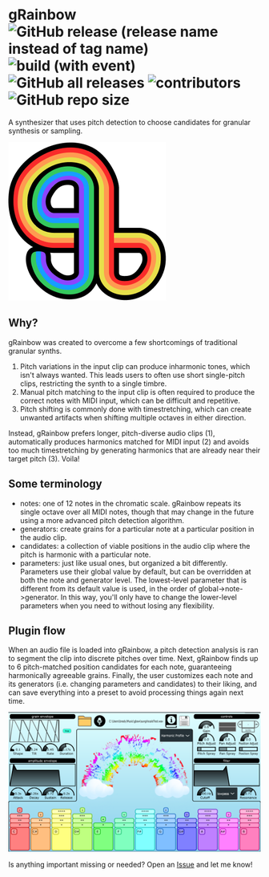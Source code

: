 # gRainbow   ![GitHub release (release name instead of tag name)](https://img.shields.io/github/v/release/StrangeLoopsAudio/gRainbow) ![build (with event)](https://img.shields.io/github/actions/workflow/status/StrangeLoopsAudio/gRainbow/ci.yml) ![GitHub all releases](https://img.shields.io/github/downloads/StrangeLoopsAudio/gRainbow/total) ![contributors](https://img.shields.io/github/contributors/StrangeLoopsAudio/gRainbow) ![GitHub repo size](https://img.shields.io/github/repo-size/StrangeLoopsAudio/gRainbow)

A synthesizer that uses pitch detection to choose candidates for granular synthesis or sampling.

![gRainbow](Source/Resources/logo.png)

## Why?

gRainbow was created to overcome a few shortcomings of traditional granular synths.

1. Pitch variations in the input clip can produce inharmonic tones, which isn't always wanted. This leads users to often use short single-pitch clips, restricting the synth to a single timbre.
2. Manual pitch matching to the input clip is often required to produce the correct notes with MIDI input, which can be difficult and repetitive.
3. Pitch shifting is commonly done with timestretching, which can create unwanted artifacts when shifting multiple octaves in either direction.

Instead, gRainbow prefers longer, pitch-diverse audio clips (1), automatically produces harmonics matched for MIDI input (2) and avoids too much timestretching by generating harmonics that are already near their target pitch (3). Voila!

## Some terminology

- notes: one of 12 notes in the chromatic scale. gRainbow repeats its single octave over all MIDI notes, though that may change in the future using a more advanced pitch detection algorithm.
- generators: create grains for a particular note at a particular position in the audio clip.
- candidates: a collection of viable positions in the audio clip where the pitch is harmonic with a particular note.
- parameters: just like usual ones, but organized a bit differently. Parameters use their global value by default, but can be overridden at both the note and generator level. The lowest-level parameter that is different from its default value is used, in the order of global->note->generator. In this way, you'll only have to change the lower-level parameters when you need to without losing any flexibility.

## Plugin flow

When an audio file is loaded into gRainbow, a pitch detection analysis is ran to segment the clip into discrete pitches over time. Next, gRainbow finds up to 6 pitch-matched position candidates for each note, guaranteeing harmonically agreeable grains. Finally, the user customizes each note and its generators (i.e. changing parameters and candidates) to their liking, and can save everything into a preset to avoid processing things again next time.

![gRainbow gui](docs/gRainbow0_2_0.png)

Is anything important missing or needed? Open an [Issue](github.com/bboettcher3/gRainbow/issues) and let me know!
